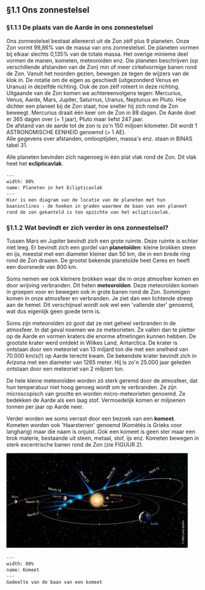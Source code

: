 ## §1.1 Ons zonnestelsel

### §1.1.1 De plaats van de Aarde in ons zonnestelsel
Ons zonnestelsel bestaat allereerst uit de Zon zèlf plus 9 planeten. Onze Zon vormt 99,86% van de massa van ons zonnestelsel. De planeten vormen bij elkaar slechts 0,135% van de totale massa. Het overige minieme deel vormen de manen, kometen, meteoroiden enz. Die planeten beschrijven (op verschillende afstanden van de Zon) min of meer cirkelvormige banen rond de Zon. Vanuit het noorden gezien, bewegen ze tegen de wijzers van de klok in. De rotatie om de eigen as geschiedt (uitgezonderd Venus en Uranus) in dezelfde richting. Ook de zon zèlf roteert in deze richting.
Uitgaande van de Zon komen we achtereenvolgens tegen: Mercurius, Venus, Aarde, Mars, Jupiter, Saturnus, Uranus, Neptunus en Pluto. Hoe dichter een planeet bij de Zon staat, hoe sneller hij zich rond de Zon beweegt. Mercurius draait één keer om de Zon in 88 dagen. De Aarde doet er 365 dagen over (= 1 jaar), Pluto maar liefst 247 jaar.  
De afstand van de aarde tot de zon is zo'n 150 miljoen kilometer. Dit wordt 1 ASTRONOMISCHE EENHEID genoemd (= 1 AE).  
Alle gegevens over afstanden, omlooptijden, massa's enz. staan in BINAS tabel 31.

Alle planeten bevinden zich nagenoeg in één plat vlak rond de Zon. Dit vlak heet het **eclipticavlak**.

``` {figure} ../figures/PlanetenEclipticavlak.jpg
---
width: 80%
name: Planeten in het Eclipticavlak
---
Hier is een diagram van de locatie van de planeten met hun baaninclines - de hoeken in graden waarmee de baan van een planeet rond de zon gekanteld is ten opzichte van het eclipticavlak.
``` 

### §1.1.2 Wat bevindt er zich verder in ons zonnestelsel? 
Tussen Mars en Jupiter bevindt zich een grote ruimte. Deze ruimte is echter niet leeg. Er bevindt zich een gordel van **planetoïden**: kleine brokken steen en ijs, meestal met een diameter kleiner dan 50 km, die in een brede ring rond de Zon draaien. De grootst bekende planetoïde heet Ceres en heeft een doorsnede van 800 km.

Soms nemen we ook kleinere brokken waar die in onze atmosfeer komen en door wrijving verbranden. Dit heten **meteoroïden**. Deze meteoroïden komen in groepen voor en bewegen ook in grote banen rond de Zon. Sommigen komen in onze atmosfeer en verbranden. Je ziet dan een lichtende streep aan de hemel. Dit verschijnsel wordt ook wel een 'vallende ster' genoemd, wat dus eigenlijk geen goede term is.

Soms zijn meteoroïden zó goot dat ze niet geheel verbranden in de atmosfeer. In dat geval noemen we ze meteorieten. Ze vallen dan te pletter op de Aarde en vormen kraters die enorme afmetingen kunnen hebben. De grootste krater werd ontdekt in Wilkes Land, Antarctica. De krater is ontstaan door een meteoriet van 13 miljard ton die met een snelheid van 70.000 km/s(!) op Aarde terecht kwam. De bekendste krater bevindt zich in Arizona met een diameter van 1265 meter. Hij is zo'n 25.000 jaar geleden ontstaan door een meteoriet van 2 miljoen ton.

De hele kleine meteoroïden worden zó sterk geremd door de atmosfeer, dat hun temperatuur niet hoog genoeg wordt om te verbranden. Ze zijn microscopisch van grootte en worden micro-meteorieten genoemd. Ze bedekken de Aarde als een laag stof. Vermoedelijk komen er miljoenen tonnen per jaar op Aarde neer.

Verder worden we soms verrast door een bezoek van een **komeet**.	
Kometen worden ook 'Haarsterren' genoemd (Komètès is Grieks voor langharig) maar die naam is onjuist. Ook een komeet is geen ster maar een brok materie, bestaande uit steen, metaal, stof, ijs enz. Kometen bewegen in sterk excentrische banen rond de Zon (zie FIGUUR 2).

![](../figures/Komeet.jpg)

``` {figure} ../figures/Komeet.jpg
---
width: 80%
name: Komeet
---
Gedeelte van de baan van een komeet
``` 	
